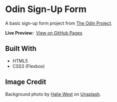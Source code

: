 # Odin Sign-Up Form

A basic sign-up form project from [The Odin Project](https://www.theodinproject.com/lessons/node-path-intermediate-html-and-css-sign-up-form).

**Live Preview:** &nbsp;[View on GitHub Pages](https://jdy7149.github.io/odin-sign-up-form)

## Built With
- HTML5
- CSS3 (Flexbox)

## Image Credit
Background photo by [Halie West](https://unsplash.com/@haliewestphoto) on [Unsplash](https://unsplash.com/photos/green-leaf-plant-in-close-up-photography-25xggax4bSA).
